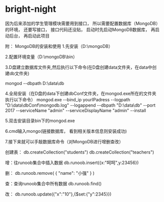 # bright-night

因为后来添加的学生管理模块需要用到接口， 所以需要配置数据库（MongoDB）的环境， 还要写接口， 接口代码还没贴， 启动时先启动MongoDB数据库， 再启动后台， 再启动此项目


附： MongoDB的安装和使用
1.先安装（D:\mongoDB）

2.配置环境变量（D:\mongoDB\bin）

3.D盘建立数据库文件夹,然后执行以下命令(在D盘创建data文件夹，在data中创建db文件夹)

mongod --dbpath D:\data\db

4.全局安装（在D盘的data下创建dbConf文件夹，在mongod.exe所在的文件夹执行以下命令）
mongod.exe --bind_ip yourIPadress --logpath "D:\data\dbConf\mongodb.log" --logappend --dbpath "D:\data\db" --port 2017 --serviceName "admin" --serviceDisplayName "admin" --install

5.双击安装目录bin下的mongod.exe

6.cmd输入mongo(链接数据库， 看到相关版本信息则安装成功)

7.接下来就可以手敲数据库命令（对MongoDB进行增删查改）

创建表：
db.createCollection("students")
db.createCollection("teachers") 

增：往runoob集合中插入数据
db.runoob.insert({x:"呵呵",y:23456})

删：
db.runoob.remove( { "name": "小强" } )

查：查询runoob集合中所有数据
db.runoob.find()

改：
db.runoob.update({"x":"10"},{$set:{"y":2345}})
